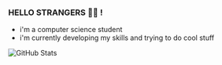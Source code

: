 ### HELLO STRANGERS :mage_woman: !
- i'm a computer science student
- i'm currently developing my skills and trying to do cool stuff

![GitHub Stats](https://github-readme-stats.vercel.app/api?username=Meriem-DAHMANI&theme=radical)
